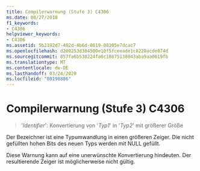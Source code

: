 ```yaml
---
title: Compilerwarnung (Stufe 3) C4306
ms.date: 08/27/2018
f1_keywords:
- C4306
helpviewer_keywords:
- C4306
ms.assetid: 5b2192d7-402d-4b6d-8619-08105e7dcac7
ms.openlocfilehash: d200253d304500e10f5fceeade1c8228acde874d
ms.sourcegitcommit: 857fa6b530224fa6c18675138043aba9aa0619fb
ms.translationtype: MT
ms.contentlocale: de-DE
ms.lasthandoff: 03/24/2020
ms.locfileid: "80198886"
---
```

# <a name="compiler-warning-level-3-c4306"></a>Compilerwarnung (Stufe 3) C4306

> '*Identifier*': Konvertierung von '*Typ1*' in '*Typ2*' mit größerer Größe

Der Bezeichner ist eine Typumwandlung in einen größeren Zeiger. Die nicht gefüllten hohen Bits des neuen Typs werden mit NULL gefüllt.

Diese Warnung kann auf eine unerwünschte Konvertierung hindeuten. Der resultierende Zeiger ist möglicherweise nicht gültig.
